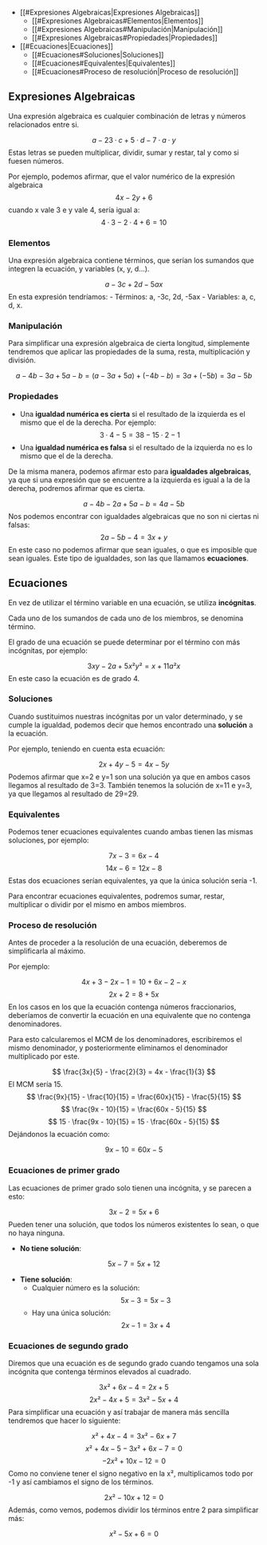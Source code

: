 
- [[#Expresiones Algebraicas|Expresiones Algebraicas]]
	- [[#Expresiones Algebraicas#Elementos|Elementos]]
	- [[#Expresiones Algebraicas#Manipulación|Manipulación]]
	- [[#Expresiones Algebraicas#Propiedades|Propiedades]]
- [[#Ecuaciones|Ecuaciones]]
	- [[#Ecuaciones#Soluciones|Soluciones]]
	- [[#Ecuaciones#Equivalentes|Equivalentes]]
	- [[#Ecuaciones#Proceso de resolución|Proceso de resolución]]


## Expresiones Algebraicas

Una expresión algebraica es cualquier combinación de letras y números relacionados entre si.

$$
a - 23 · c + 5 · d - 7 · a · y
$$
Estas letras se pueden multiplicar, dividir, sumar y restar, tal y como si fuesen números.

Por ejemplo, podemos afirmar, que el valor numérico de la expresión algebraica $$4x - 2y + 6$$
cuando x vale 3 e y vale 4, sería igual a:
$$
4 · 3 - 2 · 4 + 6 = 10
$$
### Elementos

Una expresión algebraica contiene términos, que serían los sumandos que integren la ecuación, y variables (x, y, d...).

$$
a - 3c + 2d -5ax
$$
En esta expresión tendríamos:
	- Términos: a, -3c, 2d, -5ax
	- Variables: a, c, d, x.

### Manipulación

Para simplificar una expresión algebraica de cierta longitud, simplemente tendremos que aplicar las propiedades de la suma, resta, multiplicación y división.

$$
a - 4b - 3a + 5a -b = (a - 3a + 5a) + (-4b - b) = 3a + (-5b) = 3a - 5 b 
$$

### Propiedades

- Una **igualdad numérica es cierta** si el resultado de la izquierda es el mismo que el de la derecha. Por ejemplo:
	$$
	3 · 4 - 5 = 38 - 15 · 2 - 1
	$$
- Una **igualdad numérica es falsa** si el resultado de la izquierda no es lo mismo que el de la derecha.


De la misma manera, podemos afirmar esto para **igualdades algebraicas**, ya que si una expresión que se encuentre a la izquierda es igual a la de la derecha, podremos afirmar que es cierta.

$$
a - 4b -2a + 5a - b = 4a - 5b
$$
Nos podemos encontrar con igualdades algebraicas que no son ni ciertas ni falsas:
$$
 2a - 5b - 4 = 3x + y
$$
En este caso no podemos afirmar que sean iguales, o que es imposible que sean iguales. Este tipo de igualdades, son las que llamamos **ecuaciones**.

## Ecuaciones

En vez de utilizar el término variable en una ecuación, se utiliza **incógnitas**.

Cada uno de los sumandos de cada uno de los miembros, se denomina término.

El grado de una ecuación se puede determinar por el término con más incógnitas, por ejemplo:

$$
3xy - 2a + 5x²y² = x + 11a²x
$$
En este caso la ecuación es de grado 4.

### Soluciones

Cuando sustituimos nuestras incógnitas por un valor determinado, y se cumple la igualdad, podemos decir que hemos encontrado una **solución** a la ecuación.

Por ejemplo, teniendo en cuenta esta ecuación:

$$
2x + 4y -5 = 4x - 5y
$$
Podemos afirmar que x=2 e y=1 son una solución ya que en ambos casos llegamos al resultado de 3=3. También tenemos la solución de x=11 e y=3, ya que llegamos al resultado de 29=29.

### Equivalentes

Podemos tener ecuaciones equivalentes cuando ambas tienen las mismas soluciones, por ejemplo:

$$
7x - 3 = 6x - 4
$$
$$
14x - 6 = 12x -8
$$
Estas dos ecuaciones serían equivalentes, ya que la única solución sería -1.

Para encontrar ecuaciones equivalentes, podremos sumar, restar, multiplicar o dividir por el mismo en ambos miembros.

### Proceso de resolución

Antes de proceder a la resolución de una ecuación, deberemos de simplificarla al máximo.

Por ejemplo:

$$
4x + 3 - 2x - 1 = 10 + 6x - 2 - x
$$
$$
2x + 2 = 8 + 5x
$$
En los casos en los que la ecuación contenga números fraccionarios, deberíamos de convertir la ecuación en una equivalente que no contenga denominadores.

Para esto calcularemos el MCM de los denominadores, escribiremos el mismo denominador, y posteriormente eliminamos el denominador multiplicado por este.

$$
\frac{3x}{5} - \frac{2}{3} = 4x - \frac{1}{3}
$$
El MCM sería 15.
$$
\frac{9x}{15} - \frac{10}{15} = \frac{60x}{15} - \frac{5}{15}
$$
$$
\frac{9x - 10}{15} = \frac{60x - 5}{15}
$$
$$
15 · \frac{9x - 10}{15} = 15 · \frac{60x - 5}{15}
$$
Dejándonos la ecuación como:

$$
9x - 10 = 60x - 5
$$

### Ecuaciones de primer grado

Las ecuaciones de primer grado solo tienen una incógnita, y se parecen a esto:

$$
3x - 2 = 5x + 6
$$
Pueden tener una solución, que todos los números existentes lo sean, o que no haya ninguna.

- **No tiene solución**:

$$
5x - 7 = 5x + 12
$$
- **Tiene solución**:
	- Cualquier número es la solución:
		$$ 5x - 3 = 5x - 3$$
	- Hay una única solución:
		$$2x - 1 = 3x + 4 $$

### Ecuaciones de segundo grado

Diremos que una ecuación es de segundo grado cuando tengamos una sola incógnita que contenga términos elevados al cuadrado.

$$
3x² + 6x - 4 = 2x + 5
$$
$$
2x² - 4x + 5 = 3x² - 5x + 4
$$
Para simplificar una ecuación y así trabajar de manera más sencilla tendremos que hacer lo siguiente:

$$ x² + 4x -4 = 3x² - 6x + 7 $$
$$ x² + 4x -5 -3x² + 6x - 7  = 0$$
$$ -2x² + 10x -12 = 0 $$
Como no conviene tener el signo negativo en la x², multiplicamos todo por -1 y así cambiamos el signo de los términos.

$$ 2x² - 10x + 12 = 0 $$
Además, como vemos, podemos dividir los términos entre 2 para simplificar más:

$$ x² - 5x + 6 = 0 $$
